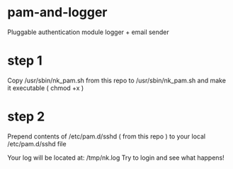 # pam-and-logger
Pluggable authentication module logger + email sender

# step 1
Copy
/usr/sbin/nk_pam.sh from this repo to
/usr/sbin/nk_pam.sh
and make it executable ( chmod +x )

# step 2

Prepend contents of 
/etc/pam.d/sshd ( from this repo )
to your local 
/etc/pam.d/sshd file


Your log will be located at: /tmp/nk.log
Try to login and see what happens!

